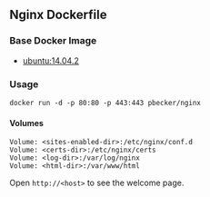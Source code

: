 ## Nginx Dockerfile


### Base Docker Image

* [ubuntu:14.04.2](https://registry.hub.docker.com/_/ubuntu/)

### Usage

    docker run -d -p 80:80 -p 443:443 pbecker/nginx

#### Volumes

    Volume: <sites-enabled-dir>:/etc/nginx/conf.d
    Volume: <certs-dir>:/etc/nginx/certs
    Volume: <log-dir>:/var/log/nginx
    Volume: <html-dir>:/var/www/html

Open `http://<host>` to see the welcome page.
